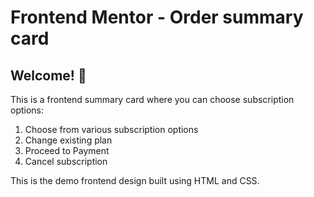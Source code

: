 # Frontend Mentor - Order summary card

## Welcome! 👋
This is a frontend summary card where you can choose subscription options:
  1. Choose from various subscription options
  2. Change existing plan
  3. Proceed to Payment
  4. Cancel subscription

This is the demo frontend design built using HTML and CSS.
